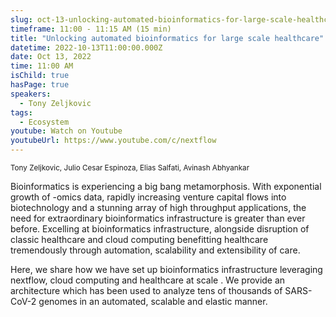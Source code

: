 ```yaml
---
slug: oct-13-unlocking-automated-bioinformatics-for-large-scale-healthcare
timeframe: 11:00 - 11:15 AM (15 min)
title: "Unlocking automated bioinformatics for large scale healthcare"
datetime: 2022-10-13T11:00:00.000Z
date: Oct 13, 2022
time: 11:00 AM
isChild: true
hasPage: true
speakers:
  - Tony Zeljkovic
tags:
  - Ecosystem
youtube: Watch on Youtube
youtubeUrl: https://www.youtube.com/c/nextflow
---
```

<div className="mb-4">
  <small className="typo-small">
    Tony Zeljkovic, Julio Cesar Espinoza, Elias Salfati, Avinash Abhyankar
  </small>
</div>

Bioinformatics is experiencing a big bang metamorphosis. With exponential growth of -omics data, rapidly increasing venture capital flows into biotechnology and a stunning array of high throughput applications, the need for extraordinary bioinformatics infrastructure is greater than ever before. Excelling at bioinformatics infrastructure, alongside disruption of classic healthcare and cloud computing benefitting healthcare tremendously through automation, scalability and extensibility of care.

Here, we share how we have set up bioinformatics infrastructure leveraging nextflow, cloud computing and healthcare at scale . We provide an architecture which has been used to analyze tens of thousands of  SARS-CoV-2 genomes in an automated, scalable and elastic manner.
